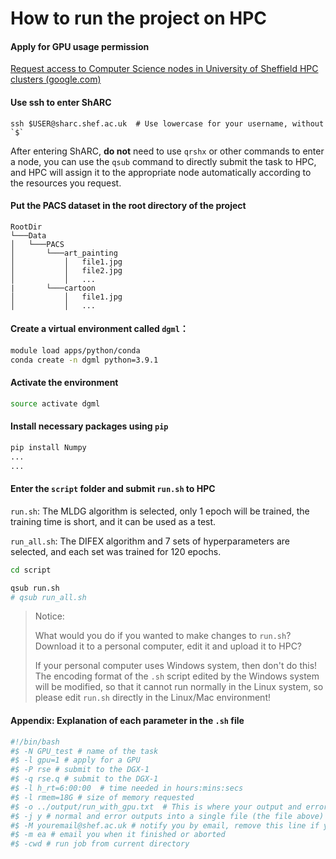 # How to run the project on HPC

#### Apply for GPU usage permission

[Request access to Computer Science nodes in University of Sheffield HPC clusters (google.com)](https://docs.google.com/forms/d/e/1FAIpQLSfIT2mqAw3l3HAqTJ3HsThiaKT7HYb04MqyLST9vYARspRO6A/viewform)

#### Use ssh to enter ShARC

```
ssh $USER@sharc.shef.ac.uk  # Use lowercase for your username, without `$`
```

After entering ShARC, **do not** need to use `qrshx` or other commands to enter a node, you can use the `qsub` command to directly submit the task to HPC, and HPC will assign it to the appropriate node automatically according to the resources you request.

#### Put the PACS dataset in the root directory of the project

```
RootDir
└───Data
│   └───PACS
│       └───art_painting
│       	│   file1.jpg
│       	│   file2.jpg
│   		│   ...
|    	└───cartoon   
│   		│	file1.jpg
│   		│	...
```

#### Create a virtual environment called `dgml`：

```bash
module load apps/python/conda
conda create -n dgml python=3.9.1
```

#### Activate the environment

```bash
source activate dgml
```

#### Install necessary packages using `pip`

```bash
pip install Numpy
...
...
```

#### Enter the `script` folder and submit `run.sh` to HPC

`run.sh`: The MLDG algorithm is selected, only 1 epoch will be  trained, the training time is short, and it can be used as a test.

`run_all.sh`: The DIFEX algorithm and 7 sets of hyperparameters are selected, and each set was trained for 120 epochs.

```bash
cd script

qsub run.sh
# qsub run_all.sh
```

> Notice:
>
> What would you do if you wanted to make changes to `run.sh`? Download it to a personal computer, edit it and upload it to HPC?
>
> If your personal computer uses Windows system, then don't do this! The encoding format of the `.sh` script edited by the Windows system will be modified, so that it cannot run normally in the Linux system, so please edit `run.sh` directly in the Linux/Mac environment!

#### Appendix: Explanation of each parameter in the `.sh` file

```bash
#!/bin/bash
#$ -N GPU_test # name of the task
#$ -l gpu=1 # apply for a GPU
#$ -P rse # submit to the DGX-1
#$ -q rse.q # submit to the DGX-1
#$ -l h_rt=6:00:00  # time needed in hours:mins:secs
#$ -l rmem=18G # size of memory requested
#$ -o ../output/run_with_gpu.txt  # This is where your output and errors are logged
#$ -j y # normal and error outputs into a single file (the file above)
#$ -M youremail@shef.ac.uk # notify you by email, remove this line if you don't want to be notified
#$ -m ea # email you when it finished or aborted
#$ -cwd # run job from current directory
```
